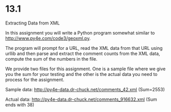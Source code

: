 # 13.1

Extracting Data from XML

In this assignment you will write a Python program somewhat similar to http://www.py4e.com/code3/geoxml.py. 

The program will prompt for a URL, read the XML data from that URL using urllib and then parse and extract the comment counts from the XML data, compute the sum of the numbers in the file.

We provide two files for this assignment. One is a sample file where we give you the sum for your testing and the other is the actual data you need to process for the assignment.

Sample data: http://py4e-data.dr-chuck.net/comments_42.xml (Sum=2553)

Actual data: http://py4e-data.dr-chuck.net/comments_916632.xml (Sum ends with 38)